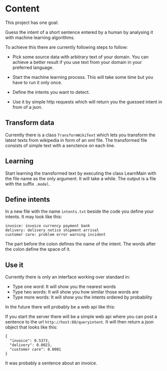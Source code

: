 # Content

This project has one goal:

Guess the intent of a short sentence entered by a human by analysing it with machine learning algorithms.

To achieve this there are currently following steps to follow:

- Pick some source data with arbitrary text of your domain. You can achieve a better result if you use text from your
 domain in your preferred language.

- Start the machine learning process. This will take some time but you have to run it only once.

- Define the intents you want to detect.

- Use it by simple http requests which will return you the guessed intent in from of a json.

## Transform data

Currently there is a class `TransformWikiText` which lets you transform the latest texts from wikipedia in form of an
xml file. The transformed file consists of simple text with a senctence on each line.

## Learning

Start learning the transformed text by executing the class LearnMain with the file name as the only argument. It will
take a while. The output is a file with the suffix `.model`.

## Define intents
In a new file with the name `intents.txt` beside the code you define your intents. It may look like this:

```
invoice: invoice currency payment bank
delivery: delivery notice shipment arrival
customer care: problem error warning incident
```

The part before the colon defines the name of the intent. The words after the colon define the space of it.

## Use it

Currently there is only an interface working over standard in:

- Type one word: It will show you the nearest words
- Type two words: It will show you how similar those words are
- Type more words: It will show you the intents ordered by probability

In the future there will probably be a web api like this:

If you start the server there will be a simple web api where you can post a sentence to the url
`http://host:80/queryintent`. It will then return a json object that looks like this:

```
{
  "invoice": 0.5373,
  "delivery": 0.0023,
  "customer care": 0.0001
}
```

It was probably a sentence about an invoice.